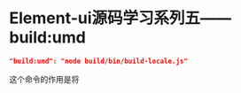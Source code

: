 # Element-ui源码学习系列五——build:umd

```json
"build:umd": "node build/bin/build-locale.js"
```

这个命令的作用是将